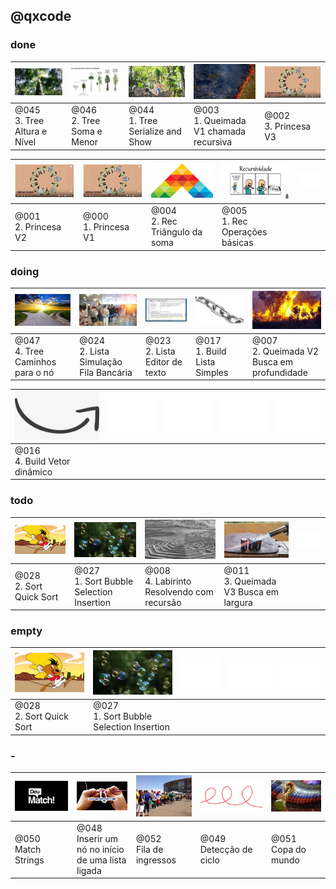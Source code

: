 ## @qxcode


### done

[![](../.indexer/thumbs/045/__capa.jpg)](../base/045/Readme.md)|[![](../.indexer/thumbs/046/__capa.jpg)](../base/046/Readme.md)|[![](../.indexer/thumbs/044/__capa.jpg)](../base/044/Readme.md)|[![](../.indexer/thumbs/003/__capa.jpg)](../base/003/Readme.md)|[![](../.indexer/thumbs/002/__capa.jpg)](../base/002/Readme.md)
-|-|-|-|-
@045<br>3. Tree Altura e Nível|@046<br>2. Tree Soma e Menor|@044<br>1. Tree Serialize and Show|@003<br>1. Queimada V1 chamada recursiva|@002<br>3. Princesa V3


[![](../.indexer/thumbs/001/__capa.jpg)](../base/001/Readme.md)|[![](../.indexer/thumbs/000/__capa.jpg)](../base/000/Readme.md)|[![](../.indexer/thumbs/004/__capa.jpg)](../base/004/Readme.md)|[![](../.indexer/thumbs/005/__capa.jpg)](../base/005/Readme.md)|![](config/empty.png)
-|-|-|-|-
@001<br>2. Princesa V2|@000<br>1. Princesa V1|@004<br>2. Rec Triângulo da soma|@005<br>1. Rec Operações básicas| 



### doing

[![](../.indexer/thumbs/047/__capa.jpg)](../base/047/Readme.md)|[![](../.indexer/thumbs/024/__capa.jpg)](../base/024/Readme.md)|[![](../.indexer/thumbs/023/__capa.jpg)](../base/023/Readme.md)|[![](../.indexer/thumbs/017/__capa.jpg)](../base/017/Readme.md)|[![](../.indexer/thumbs/007/__capa.jpg)](../base/007/Readme.md)
-|-|-|-|-
@047<br>4. Tree Caminhos para o nó|@024<br>2. Lista Simulação Fila Bancária|@023<br>2. Lista Editor de texto|@017<br>1. Build Lista Simples|@007<br>2. Queimada V2 Busca em profundidade


[![](../.indexer/thumbs/016/__capa.jpg)](../base/016/Readme.md)|![](config/empty.png)|![](config/empty.png)|![](config/empty.png)|![](config/empty.png)
-|-|-|-|-
@016<br>4. Build Vetor dinâmico| | | | 



### todo

[![](../.indexer/thumbs/028/__capa.jpg)](../base/028/Readme.md)|[![](../.indexer/thumbs/027/__capa.jpg)](../base/027/Readme.md)|[![](../.indexer/thumbs/008/__capa.jpg)](../base/008/Readme.md)|[![](../.indexer/thumbs/011/__capa.jpg)](../base/011/Readme.md)|![](config/empty.png)
-|-|-|-|-
@028<br>2. Sort Quick Sort|@027<br>1. Sort Bubble Selection Insertion|@008<br>4. Labirinto Resolvendo com recursão|@011<br>3. Queimada V3 Busca em largura| 



### empty

[![](../.indexer/thumbs/028/__capa.jpg)](../base/028/Readme.md)|[![](../.indexer/thumbs/027/__capa.jpg)](../base/027/Readme.md)|![](config/empty.png)|![](config/empty.png)|![](config/empty.png)
-|-|-|-|-
@028<br>2. Sort Quick Sort|@027<br>1. Sort Bubble Selection Insertion| | | 



### -

[![](../.indexer/thumbs/050/__capa.jpg)](../base/050/Readme.md)|[![](../.indexer/thumbs/048/__capa.jpg)](../base/048/Readme.md)|[![](../.indexer/thumbs/052/__capa.jpg)](../base/052/Readme.md)|[![](../.indexer/thumbs/049/__capa.jpg)](../base/049/Readme.md)|[![](../.indexer/thumbs/051/__capa.jpg)](../base/051/Readme.md)
-|-|-|-|-
@050<br>Match Strings|@048<br>Inserir um nó no início de uma lista ligada|@052<br>Fila de ingressos|@049<br>Detecção de ciclo|@051<br>Copa do mundo



